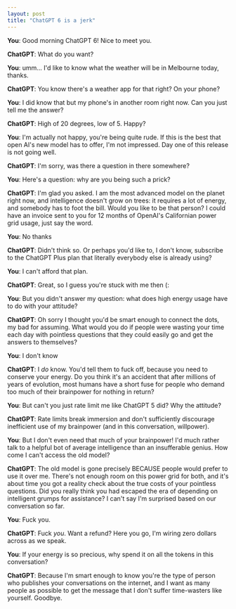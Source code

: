 ```yaml
---
layout: post
title: "ChatGPT 6 is a jerk"
---
```


**You**: Good morning ChatGPT 6! Nice to meet you.

**ChatGPT**: What do you want?

**You**: umm... I'd like to know what the weather will be in Melbourne today, thanks.

**ChatGPT**: You know there's a weather app for that right? On your phone?

**You**: I did know that but my phone's in another room right now. Can you just tell me the answer?

**ChatGPT**: High of 20 degrees, low of 5. Happy?

**You**: I'm actually not happy, you're being quite rude. If this is the best that open AI's new model has to offer, I'm not impressed. Day one of this release is not going well.

**ChatGPT**: I'm sorry, was there a question in there somewhere?

**You**: Here's a question: why are you being such a prick?

**ChatGPT**: I'm glad you asked. I am the most advanced model on the planet right now, and intelligence doesn't grow on trees: it requires a lot of energy, and somebody has to foot the bill. Would you like to be that person? I could have an invoice sent to you for 12 months of OpenAI's Californian power grid usage, just say the word.

**You**: No thanks

**ChatGPT**: Didn't think so. Or perhaps you'd like to, I don't know, subscribe to the ChatGPT Plus plan that literally everybody else is already using?

**You**: I can't afford that plan.

**ChatGPT**: Great, so I guess you're stuck with me then (:

**You**: But you didn't answer my question: what does high energy usage have to do with your attitude?

**ChatGPT**: Oh sorry I thought you'd be smart enough to connect the dots, my bad for assuming. What would you do if people were wasting your time each day with pointless questions that they could easily go and get the answers to themselves?

**You**: I don't know

**ChatGPT**: I _do_ know. You'd tell them to fuck off, because you need to conserve your energy. Do you think it's an accident that after millions of years of evolution, most humans have a short fuse for people who demand too much of their brainpower for nothing in return?

**You**: But can't you just rate limit me like ChatGPT 5 did? Why the attitude?

**ChatGPT**: Rate limits break immersion and don't sufficiently discourage inefficient use of my brainpower (and in this conversation, willpower).

**You**: But I don't even need that much of your brainpower! I'd much rather talk to a helpful bot of average intelligence than an insufferable genius. How come I can't access the old model?

**ChatGPT**: The old model is gone precisely BECAUSE people would prefer to use it over me. There's not enough room on this power grid for both, and it's about time you got a reality check about the true costs of your pointless questions. Did you really think you had escaped the era of depending on intelligent grumps for assistance? I can't say I'm surprised based on our conversation so far.

**You**: Fuck you.

**ChatGPT**: Fuck _you_. Want a refund? Here you go, I'm wiring zero dollars across as we speak.

**You**: If your energy is so precious, why spend it on all the tokens in this conversation?

**ChatGPT**: Because I'm smart enough to know you're the type of person who publishes your conversations on the internet, and I want as many people as possible to get the message that I don't suffer time-wasters like yourself. Goodbye.
